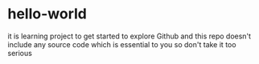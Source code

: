 # hello-world
it is learning project to get started to explore Github
and this repo doesn't include any source code which is essential to you 
so don't take it too serious
